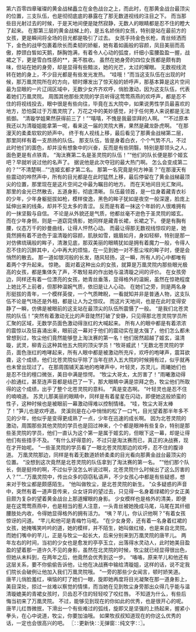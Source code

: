 第六百零四章璀璨的黄金战梯矗立在金色战台之上，而此时，在那黄金战台最顶尖的位置，三支队伍，也是彻彻底底的暴露在了那无数道视线的注目之下。
而当那些目光射过去的时候，于是天地间便是陡然寂静，无数人的眼睛都是忍不住的瞪大了起来。
在那第三层的黄金战梯上的，是五名娇俏的女孩，特别是站在最前方的女孩，更是瞬间将全场的目光都是吸引了过去。
女孩手持金色长枪，青丝倾洒而下，金色的战甲包裹着欣长而柔韧的娇躯，她有着如画般的容颜，凤目美丽而高傲，脖颈白皙如天鹅，酥胸饱满，有着令人心动的弧度，纤细小蛮腰盈盈一握，战裙之下，更是雪白性感的**，美不胜收。
虽然在她身旁的四位女孩都是颇有韵味，但站在她的身旁，却是显得有些黯淡，她的光芒，太过的耀眼。
无数视线流转在她的身上，不少目光都是有些发光发热。
“哇哦！”而当这支队伍在出现的时候，那万凰灵院所在的方向，顿时爆发出了惊天般的娇呼声，那基本算是这片空间最为显眼的一片辽阔区域中，无数少女齐齐欢呼，俏脸激动，因为这支队伍，代表着她们万凰灵院。
周围其他那些灵院的学员听得这莺莺燕燕的欢呼声，都是忍不住的将视线投去，眼中很是有些向往，毕竟在五大院中，如果说男性学员最喜欢的地方，恐怕莫过于万凰灵院了，万花之中的美妙感觉，对于任何男人来说都是无法抵御。
“清璇学姐果然获得前三了！”“嘻嘻，不愧是我最崇拜的人啊。
”“不过原本我还以为清璇姐能拿第一呢，看来这一届的灵院大赛，果然是藏龙卧虎啊。
”在那漫天的柔柔软软的娇声中。
终于有人视线上移，最后看见了那黄金战梯第二层，那里同样有着一支昂扬的队伍。
那支队伍，皆是身着白衣，个个气势不凡，不过此时他们的面色，却并没有想象中的兴奋，反而是有些阴翳，特别是那领头之人，面色更是有点铁青。
“淘汰赛第二名是圣灵院的队伍！”“他们的队长便是那个姬玄吧？早就听说过他的名声了。
据说他是此次夺冠的最大热门啊。
怎么会变成第二的？”“不清楚啊...”“连姬玄都才第二名。
那第一名究竟是何方神圣？”在那漫天有些震动的哗然声中，所有的目光都是在此时猛然上移，最后停留在了黄金战梯最顶尖的位置，那里现在是这片空间之中最为瞩目的地方。
而在天地间目光汇聚间。
那里的金光已然散去，五道身影，彻底清晰。
队伍最领首，是一位身着藏青衣衫的少年，少年身躯挺拔如枪，模样俊逸，黑色的眸子犹如是夜空一般深邃，脸庞上延伸出来的线条，却并不见太多的青涩。
反而是有着一抹这个年龄的人很难拥有的一抹坚毅与自信。
不论是从外貌还是气质，他都丝毫不逊色于圣灵院的姬玄。
而在少年身侧，则是一道窈窕倩影，她同样是藏青长裙，长裙之下。
便是有胸有腰，仪态万千的妙曼曲线，让得人怦然心动。
而最让得那无数视线惊叹的是，她竟然拥有着不逊色于温清璇的容颜，肌肤如雪，娥眉如月，身如轻柳，特别是那一对仿佛琉璃般的眸子，清澈见底，那双美丽的眼睛犹如是拥有着魔力一般，令得人忍不住的沉醉其中，心中再大的烦恼，在一见到她一对不惹尘埃的眸子时，便是会悄然的散去。
那一道如银河般的长发，随风轻扬，这一瞬，所有人的心中都唯有着两个字升起来。
惊艳。
面对着这种出众的女孩，就算是万凰灵院内那些眼光极高的女孩，都是集体失了声，不敢轻易的作出她与温清璇之间的评价。
在女孩旁边，同样还有着一位漂亮的女孩，她青丝垂落，显得格外的温婉，虽然在惊艳程度上她比不上前者，但那种温婉气质，依旧是让人心动。
在她们之旁，则是两名身形挺拔的青年，一个模样英俊，一个气质睥睨，一看就知并非是普通人物，这支队伍不论是气场还是外相，都是让人为之惊叹。
而这片天地间，也是在此时变得安静了一瞬，仿佛是被眼前的这支站在最顶尖的队伍所震慑了一般。
“是我们北苍灵院的队伍！”突然有着激动无比的声音陡然打破了安静，只见得那北苍灵院学员所汇聚的区域，无数学员面色激动得涨红的大喊起来。
所有人的眼中都是有着浓浓的震惊以及狂喜涌出来，眼前这一幕对于他们的震动实在是太强了，他们怎么都未曾想到过，牧尘他们竟然能够登上淘汰赛的第一名！他们居然超越了姬玄，温清璇，武灵，柳青云这种其他五大院的顶尖学员！“牧哥威武！”无数北苍灵院的学员，面色涨红的咆哮起来，所有人眼中都是被激动所充斥，欢呼的咆哮声，震耳欲聋，这个成绩，他们北苍灵院似乎除了当年在挤入五大院的时候拥有过，似乎就再也未曾出现过了。
在那周围铺天盖地的咆哮声中，叶轻灵，苏灵儿，雨曦她们也是忍不住的檀口微张，美目中满是惊愕。
“牧尘大哥太，太厉害了！”雨曦激动得小脸通红，甚至连声音都是结巴了一下，那大眼睛中满是崇拜之色，牧尘他们所取得的这个成绩，出乎了整个北苍灵院的意料。
“真是变态啊。
”叶轻灵也是忍不住的喃喃道。
苏灵儿那美丽的眼睛中，同样是有着星星在闪动，即便她这般娇蛮的性子，这种时候也是被眼前一幕激动得难以控制情绪。
“哇，牧尘大哥太棒了！”笋儿也是欢呼道。
灵溪则是在心中悄悄的松了一口气，目光望着那半年多不见的少年，他似乎是变得更成熟了一点，少年在迅速的成长啊。
因为北苍灵院的激动，周围那些其他灵院的学员也是回过神来，个个都是眼神有些复杂，特别是那些圣灵院的学员，他们一直认为这个第一是属于姬玄的，但眼下这一幕，却是让得他们有些措手不及。
“有什么好得意的，不过只是淘汰赛而已，真正的决战赛，现在才开始呢。
”一些圣灵院的学员看了一眼北苍灵院那边的欢呼，忍不住的腹诽道。
万凰灵院那边，同样是有着无数道娇娇柔柔的目光看向那黄金战台最顶尖的位置。
“没想到这次竟然是北苍灵院的队伍拿到了淘汰赛的第一名。
”“他们那个队长，倒是挺帅的啊，不过似乎没怎么听说过啊，北苍灵院什么时候出了这么厉害的人？”“...”万凰灵院中，传出众多的窃窃私语声，不少女孩心中都是有些疑惑，想来对于牧尘都是颇感陌生。
“他叫做牧尘，是北苍灵院的新生。
”众多疑惑的声音中，突然有着一道声音传来，众女讶异的望过去，只见得一名身着绿裙的少女正美目颇为复杂的望着黄金战台上那道耀眼的身影。
少女模样也是格外的清美，即便是在这莺莺燕燕中，也是相当的惹人注意，一头青丝被她挽成马尾，马尾在其纤细腰肢处内收，令得她显得格外的拥有活力。
“咦？芊儿，你认识他啊？”有着女孩惊讶的问道。
“芊儿和他可是青梅竹马呢。
”在少女身旁，还有着一名身着红裙的女孩，她掩嘴笑吟吟的道，她的模样，并不陌生，她叫做红绫，也是来自北灵院。
而她们嘴中的芊儿，正是与牧尘一起长大，后来分别来到万凰灵院的唐芊儿。
两年左右的时间，当初的少女也是愈发的亭亭玉立，出落得水灵动人，此时她美目盈盈的望着那一道许久不见的身影，虽然在北灵院的时候，牧尘就已经显得很出色，但她从未料到，在两年之后，他竟然会优秀到这一步。
“咯咯，原来芊儿和他还有这层关系，要不你偷偷告诉他，让他在决战赛中输给清璇姐，这样的话，说不定我们院长会破例让他加入我们万凰灵院哦。
”一旁的那些少女闻言，顿时娇笑道。
唐芊儿俏脸羞红，嗔恼的盯了她们一眼，旋即她再度将目光凝聚在那一道身影上，美目深处，掠过一丝难以察觉的情愫，而当她在见到牧尘身旁那出众得几乎能与温清璇媲美的青裙女孩时，贝齿忍不住的轻轻咬了咬红唇。
不知道为什么，有些后悔当初来了万凰灵院。
不过，能够见到现在的你如此的优秀，也是很开心的呢。
唐芊儿红唇微抿，下滑出一个有些难过的弧线，旋即又是坚强的上扬起来，握紧小拳头，在心中说道，牧尘，你要加油哦。
如果牧叔叔知道现在的你这么优秀的话，一定也会很高兴的吧。
〖∷更新快∷无弹窗∷纯文字∷〗。
